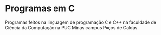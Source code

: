# Programas em C
Programas feitos na linguagem de programação C e C++ na faculdade de Ciência da Computação na PUC Minas campus Poços de Caldas.
